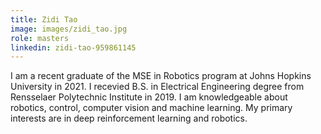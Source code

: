```yaml
---
title: Zidi Tao
image: images/zidi_tao.jpg
role: masters
linkedin: zidi-tao-959861145
---
```


I am a recent graduate of the MSE in Robotics program at Johns Hopkins University in 2021. I recevied B.S. in Electrical Engineering degree from Rensselaer Polytechnic Institute in 2019. I am knowledgeable about robotics, control, computer vision and machine learning. My primary interests are in deep reinforcement learning and robotics. 

